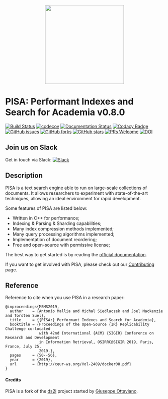 <p align="center"><img src="https://pisa-engine.github.io/images/logo250.png" width="250px"></p>

# PISA: Performant Indexes and Search for Academia v0.8.0

[![Build Status](https://travis-ci.com/pisa-engine/pisa.svg?branch=master)](https://travis-ci.com/pisa-engine/pisa)
[![codecov](https://codecov.io/gh/pisa-engine/pisa/branch/master/graph/badge.svg)](https://codecov.io/gh/pisa-engine/pisa)
[![Documentation Status](https://readthedocs.org/projects/pisa/badge/?version=latest)](https://pisa.readthedocs.io/en/latest/?badge=latest)
[![Codacy Badge](https://api.codacy.com/project/badge/Grade/83cbd7128c084994a87fb8394bd91a16)](https://www.codacy.com/app/amallia/pisa?utm_source=github.com&amp;utm_medium=referral&amp;utm_content=pisa-engine/pisa&amp;utm_campaign=Badge_Grade)
[![GitHub issues](https://img.shields.io/github/issues/pisa-engine/pisa.svg)](https://github.com/pisa-engine/pisa/issues)
[![GitHub forks](https://img.shields.io/github/forks/pisa-engine/pisa.svg)](https://github.com/pisa-engine/pisa/network)
[![GitHub stars](https://img.shields.io/github/stars/pisa-engine/pisa.svg)](https://github.com/pisa-engine/pisa/stargazers)
[![PRs Welcome](https://img.shields.io/badge/PRs-welcome-brightgreen.svg)](https://github.com/pisa-engine/pisa/pulls)
[![DOI](https://zenodo.org/badge/150449350.svg)](https://zenodo.org/badge/latestdoi/150449350)

## Join us on Slack
Get in touch via Slack: [![Slack](https://img.shields.io/badge/slack-join-blue.svg)](https://join.slack.com/t/pisa-engine/shared_invite/enQtNjM1NTk3NzIyMjE0LTQ3ZjI1MmU2ZjAyODE4YjNiNTY5YWYzMjg5Njc5ZDM5MzhhZDBiMGE5MTFhMTViN2ZjNzg0OTkzMDAwMDg3YTE)


## Description

PISA is a text search engine able to run on large-scale collections of documents. It allows researchers to experiment with state-of-the-art techniques, allowing an ideal environment for rapid development.

Some features of PISA are listed below:

* Written in C++ for performance;
* Indexing & Parsing & Sharding capabilities;
* Many index compression methods implemented;
* Many query processing algorithms implemented;
* Implementation of document reordering;
* Free and open-source with permissive license;

The best way to get started is by reading the [official documentation](http://pisa.readthedocs.io).

If you want to get involved with PISA, please check out our [Contributing](https://github.com/pisa-engine/pisa/blob/master/.github/CONTRIBUTING.md) page.

## Reference

Reference to cite when you use PISA in a research paper:

```
@inproceedings{MSMS2019,
  author    = {Antonio Mallia and Michal Siedlaczek and Joel Mackenzie and Torsten Suel},
  title     = {{PISA:} Performant Indexes and Search for Academia},
  booktitle = {Proceedings of the Open-Source {IR} Replicability Challenge co-located
               with 42nd International {ACM} {SIGIR} Conference on Research and Development
               in Information Retrieval, OSIRRC@SIGIR 2019, Paris, France, July 25,
               2019.},
  pages     = {50--56},
  year      = {2019},
  url       = {http://ceur-ws.org/Vol-2409/docker08.pdf}
}
```

#### Credits
PISA is a fork of the [ds2i](https://github.com/ot/ds2i/) project started by [Giuseppe Ottaviano](https://github.com/ot).
